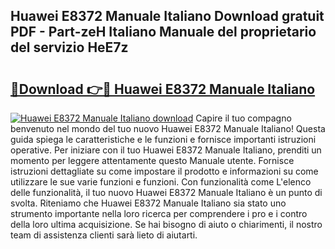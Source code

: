 ## Huawei E8372 Manuale Italiano Download gratuit PDF - Part-zeH Italiano Manuale del proprietario del servizio HeE7z

# <h2><a href="http://dfcupm.blite.top/?on=Huawei+E8372+Manuale+Italiano">🔗Download 👉🔴 Huawei E8372 Manuale Italiano</a></h2>

[![Huawei E8372 Manuale Italiano download](https://i.imgur.com/lujVjoI.png)](http://dfcupm.blite.top/?on=Huawei+E8372+Manuale+Italiano)
Capire il tuo compagno benvenuto nel mondo del tuo nuovo Huawei E8372 Manuale Italiano! Questa guida spiega le caratteristiche e le funzioni e fornisce importanti istruzioni operative. Per iniziare con il tuo Huawei E8372 Manuale Italiano, prenditi un momento per leggere attentamente questo Manuale utente. Fornisce istruzioni dettagliate su come impostare il prodotto e informazioni su come utilizzare le sue varie funzioni e funzioni. Con funzionalità come L'elenco delle funzionalità, il tuo nuovo Huawei E8372 Manuale Italiano è un punto di svolta. Riteniamo che Huawei E8372 Manuale Italiano sia stato uno strumento importante nella loro ricerca per comprendere i pro e i contro della loro ultima acquisizione. Se hai bisogno di aiuto o chiarimenti, il nostro team di assistenza clienti sarà lieto di aiutarti.
